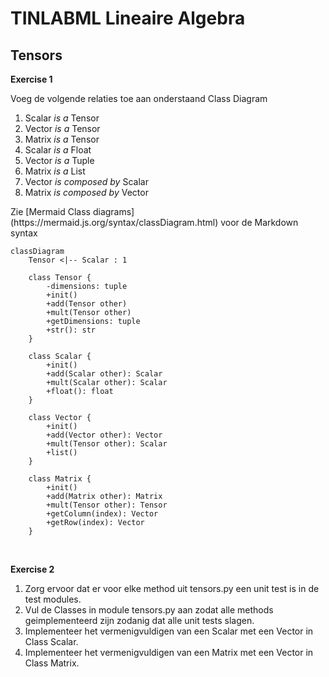 # TINLABML Lineaire Algebra 

## Tensors

**Exercise 1**
<p>
Voeg de volgende relaties toe aan onderstaand Class Diagram
<ol>
<li>Scalar <i>is a</i> Tensor</li>
<li>Vector <i>is a</i> Tensor</li>
<li>Matrix <i>is a</i> Tensor</li>
<li>Scalar <i>is a</i> Float</li>
<li>Vector <i>is a</i> Tuple</li>
<li>Matrix <i>is a</i> List</li>
<li>Vector <i>is composed by</i> Scalar</li>
<li>Matrix <i>is composed by</i> Vector</li>
</ol>
</p>
<note>Zie [Mermaid Class diagrams](https://mermaid.js.org/syntax/classDiagram.html) voor de Markdown syntax</note>

```mermaid
classDiagram
    Tensor <|-- Scalar : 1

    class Tensor {
        -dimensions: tuple 
        +init()
        +add(Tensor other) 
        +mult(Tensor other)
        +getDimensions: tuple
        +str(): str
    }

    class Scalar {
        +init()
        +add(Scalar other): Scalar
        +mult(Scalar other): Scalar
        +float(): float
    }

    class Vector {
        +init()
        +add(Vector other): Vector
        +mult(Tensor other): Scalar
        +list()
    }

    class Matrix {
        +init()
        +add(Matrix other): Matrix
        +mult(Tensor other): Tensor
        +getColumn(index): Vector
        +getRow(index): Vector
    }
```
<br>

**Exercise 2**
<p>
<ol>
<li>
Zorg ervoor dat er voor elke method uit tensors.py een unit test is in de test modules.
</li>
<li>
Vul de Classes in module tensors.py aan zodat alle methods geimplementeerd zijn zodanig dat alle unit tests slagen. 
</li>
<li>
Implementeer het vermenigvuldigen van een Scalar met een Vector in Class Scalar.
</li>
<li>
Implementeer het vermenigvuldigen van een Matrix met een Vector in Class Matrix.
</li>
</ol>
</p>